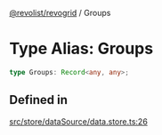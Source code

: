 [@revolist/revogrid](README.md) / Groups

# Type Alias: Groups

```ts
type Groups: Record<any, any>;
```

## Defined in

[src/store/dataSource/data.store.ts:26](https://github.com/revolist/revogrid/blob/11c1e89888ac9588cc703e312811b4cdaf67f0fb/src/store/dataSource/data.store.ts#L26)
